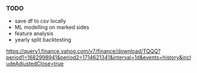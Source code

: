 ### TODO
- save df to csv locally
- ML modelling on marked sides
- feature analysis
- yearly split backtesting

https://query1.finance.yahoo.com/v7/finance/download/TQQQ?period1=1682998941&period2=1714621341&interval=1d&events=history&includeAdjustedClose=true

